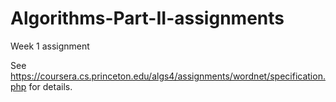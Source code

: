 # Algorithms-Part-II-assignments
Week 1 assignment

See https://coursera.cs.princeton.edu/algs4/assignments/wordnet/specification.php for details.
